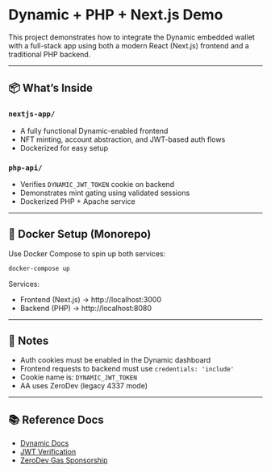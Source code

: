 # Dynamic + PHP + Next.js Demo

This project demonstrates how to integrate the Dynamic embedded wallet with a full-stack app using both a modern React (Next.js) frontend and a traditional PHP backend.

---

## 📦 What’s Inside

### `nextjs-app/`

- A fully functional Dynamic-enabled frontend
- NFT minting, account abstraction, and JWT-based auth flows
- Dockerized for easy setup

### `php-api/`

- Verifies `DYNAMIC_JWT_TOKEN` cookie on backend
- Demonstrates mint gating using validated sessions
- Dockerized PHP + Apache service

---

## 🐳 Docker Setup (Monorepo)

Use Docker Compose to spin up both services:

```bash
docker-compose up
```

Services:

- Frontend (Next.js) → http://localhost:3000
- Backend (PHP) → http://localhost:8080

---

## 🧠 Notes

- Auth cookies must be enabled in the Dynamic dashboard
- Frontend requests to backend must use `credentials: 'include'`
- Cookie name is: `DYNAMIC_JWT_TOKEN`
- AA uses ZeroDev (legacy 4337 mode)

---

## 📚 Reference Docs

- [Dynamic Docs](https://docs.dynamic.xyz)
- [JWT Verification](https://docs.dynamic.xyz/authentication-methods/how-to-validate-users-on-the-backend)
- [ZeroDev Gas Sponsorship](https://docs.zerodev.app/sdk/core-api/sponsor-gas)
